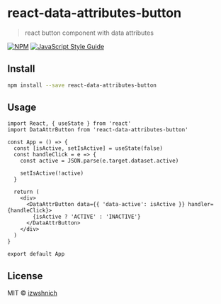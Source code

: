# react-data-attributes-button

> react button component with data attributes

[![NPM](https://img.shields.io/npm/v/react-data-attributes-button.svg)](https://www.npmjs.com/package/react-data-attributes-button) [![JavaScript Style Guide](https://img.shields.io/badge/code_style-standard-brightgreen.svg)](https://standardjs.com)

## Install

```bash
npm install --save react-data-attributes-button
```

## Usage

```tsx
import React, { useState } from 'react'
import DataAttrButton from 'react-data-attributes-button'

const App = () => {
  const [isActive, setIsActive] = useState(false)
  const handleClick = e => {
    const active = JSON.parse(e.target.dataset.active)

    setIsActive(!active)
  }

  return (
    <div>
      <DataAttrButton data={{ 'data-active': isActive }} handler={handleClick}>
        {isActive ? 'ACTIVE' : 'INACTIVE'}
      </DataAttrButton>
    </div>
  )
}

export default App
```

## License

MIT © [izwshnich](https://github.com/izwshnich)
